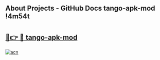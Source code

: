 ## About Projects - GitHub Docs tango-apk-mod !4m54t

# <h2><a href="https://andorid.site?title=tango-apk-mod&ref=19M">🔗👉 🔴 tango-apk-mod</a></h2>

[![acn](https://github.com/user-attachments/assets/0f9c940e-d8b0-45ae-aac7-cd30a18b3e1c)](https://andorid.site?title=tango-apk-mod&ref=19M)
